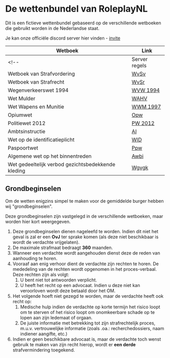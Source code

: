# De wettenbundel van RoleplayNL
Dit is een fictieve wettenbundel gebaseerd op de verschillende wetboeken die gebruikt worden in de Nederlandse staat.

Je kan onze officiële discord server hier vinden - [invite](https://discord.gg/WTxKAQJX8v)

| Wetboek                                            | Link                                                               |
|----------------------------------------------------|--------------------------------------------------------------------|
<!-- | Server regels                                      | [Server regels](server-regels.md)                                  | -->
| Wetboek van Strafvordering                         | [WvSv](wetboek-van-strafvordering.md)                              |
| Wetboek van Strafrecht                             | [WvSr](wetboek-van-strafrecht.md)                                  |
| Wegenverkeerswet 1994                              | [WVW 1994](wegenverkeerswet-1994.md)                               |
| Wet Mulder                                         | [WAHV](wet-mulder.md)                                              |
| Wet Wapens en Munitie                              | [WWM 1997](wet-wapens-en-munitie.md)                               |
| Opiumwet                                           | [Opw](opiumwet.md)                                                 |
| Politiewet 2012                                    | [PW 2012](politiewet-2012.md)                                      |
| Ambtsinstructie                                    | [AI](ambtsinstructie.md)                                           |
| Wet op de identificatieplicht                      | [WID](wet-op-de-identificatieplicht.md)                            |
| Paspoortwet                                        | [Ppw](paspoortwet.md)                                              |
| Algemene wet op het binnentreden                   | [Awbi](algemene-wet-op-het-binnentreden.md)                        |
| Wet gedeeltelijk verbod gezichtsbedekkende kleding | [Wgvgk](wet-gedeeltelijk-verbod-gezichtsbedekkende-kleding.md)     |

## Grondbeginselen
Om de wetten enigzins simpel te maken voor de gemiddelde burger hebben wij "grondbeginselen".

Deze grondbeginselen zijn vastgelegd in de verschillende wetboeken, maar worden hier kort weergegeven.

1. Deze grondbeginselen dienen nageleefd te worden. Indien dit niet het geval is zal er een **OvJ** ter sprake komen (als deze niet beschikbaar is wordt de verdachte vrijgelaten).
2. De maximale strafmaat bedraagt **360** maanden.
3. Wanneer een verdachte wordt aangehouden dienst deze de reden van aanhouding te horen.
4. Vooraaf aan enig verhoor dient de verdachte zijn rechten te horen. De mededeling van de rechten wordt opgenomen in het proces-verbaal. Deze rechten zijn als volgt:
    1. U bent niet tot antwoorden verplicht.
    2. U heeft het recht op een advocaat. Indien u deze niet kan veroorloven wordt deze betaald door het OM.
5. Het volgende hoeft niet gezegd te worden, maar de verdachte heeft ook recht op:
    1. Medische hulp indien de verdachte op korte termijn het risico loopt om te sterven of het risico loopt om onomkeerbare schade op te lopen aan zijn ledemaat of orgaan.
    2. De juiste informatie met betrekking tot zijn strafrechtelijk proces, m.u.v. vertrouwelijke informatie (zoals .oa.: recherchedossiers, naam indiener aangifte, etc.)
6. Indien er geen beschikbare advocaat is, maar de verdachte toch wenst gebruik te maken van zijn recht hierop, wordt er **een derde** strafvermindering toegekend.